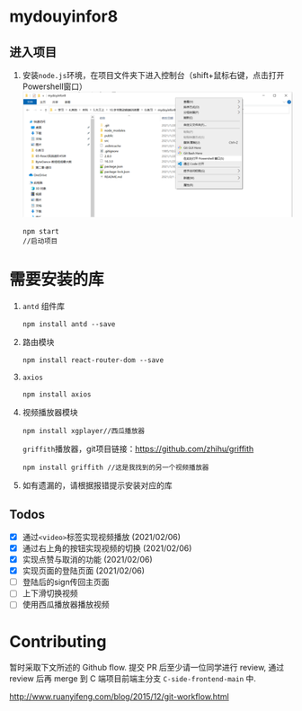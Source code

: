 # mydouyinfor8

## 进入项目

1. 安装`node.js`环境，在项目文件夹下进入控制台（shift+鼠标右键，点击打开Powershell窗口） ![avatar](./doc/进入项目.png)

   ``` 
   npm start
   //启动项目
   ```

   

# 需要安装的库

1. `antd` 组件库

   ``` 
   npm install antd --save
   ```

2. 路由模块

   ``` 
   npm install react-router-dom --save
   ```

3. `axios`

   ``` 
   npm install axios
   ```

4. 视频播放器模块

   ```
   npm install xgplayer//西瓜播放器
   ```

   `griffith`播放器，git项目链接：https://github.com/zhihu/griffith

   ```
   npm install griffith //这是我找到的另一个视频播放器
   ```

   

5. 如有遗漏的，请根据报错提示安装对应的库 

## Todos

- [x] 通过`<video>`标签实现视频播放 (2021/02/06)
- [x] 通过右上角的按钮实现视频的切换  (2021/02/06)
- [x] 实现点赞与取消的功能 (2021/02/06)
- [x] 实现页面的登陆页面 (2021/02/06)
- [ ] 登陆后的sign传回主页面
- [ ] 上下滑切换视频
- [ ] 使用西瓜播放器播放视频
   
# Contributing

暂时采取下文所述的 Github flow. 提交 PR 后至少请一位同学进行 review, 通过 review 后再 merge 到 C 端项目前端主分支 `C-side-frontend-main` 中.

http://www.ruanyifeng.com/blog/2015/12/git-workflow.html